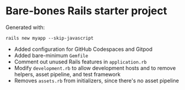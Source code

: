 # Bare-bones Rails starter project

Generated with:

`rails new myapp --skip-javascript`

- Added configuration for GitHub Codespaces and Gitpod
- Added bare-minimum `Gemfile`
- Comment out unused Rails features in `application.rb`
- Modify `development.rb` to allow development hosts and to remove helpers, asset pipeline, and test framework
- Removes `assets.rb` from initializers, since there's no asset pipeline